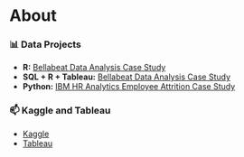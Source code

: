 # About

### 📊 Data Projects 
- **R:** [Bellabeat Data Analysis Case Study](https://github.com/karlyndiary/Bellabeat_Data_Analytics_Capstone) 
- **SQL + R + Tableau:** [Bellabeat Data Analysis Case Study](https://github.com/karlyndiary/Bellabeat_Data_Analytics_Capstone) 
- **Python:** [IBM HR Analytics Employee Attrition Case Study](https://github.com/karlyndiary/IBM-HR-Analytics-Employee-Attrition-Capstone) 

### 📫 Kaggle and Tableau
- [Kaggle](https://www.kaggle.com/karenjudelyn)
- [Tableau](https://public.tableau.com/app/profile/karen.judelyn.fernandes)
